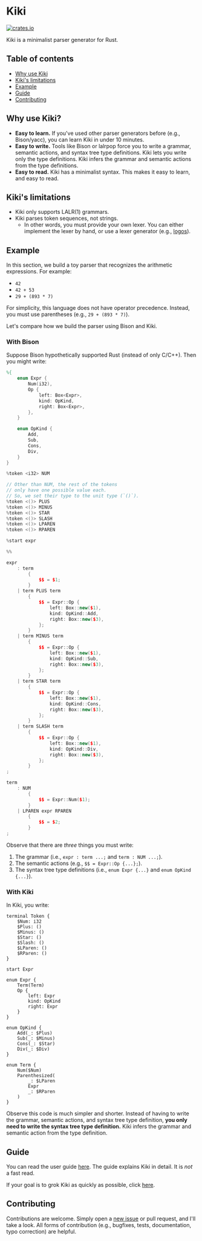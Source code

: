 # Kiki

[![crates.io](https://img.shields.io/crates/v/kiki.svg)](https://crates.io/crates/kiki)

Kiki is a minimalist parser generator for Rust.

## Table of contents

- [Why use Kiki](#why-use-kiki)
- [Kiki's limitations](#kikis-limitations)
- [Example](#example)
- [Guide](#guide)
- [Contributing](#contributing)

## Why use Kiki?

- **Easy to learn.**
  If you've used other parser generators before (e.g., Bison/yacc),
  you can learn Kiki in under 10 minutes.
- **Easy to write.**
  Tools like Bison or lalrpop force you to write
  a grammar, semantic actions, and syntax tree type definitions.
  Kiki lets you write only the type definitions.
  Kiki infers the grammar and semantic actions from the
  type definitions.
- **Easy to read.**
  Kiki has a minimalist syntax.
  This makes it easy to learn, and easy to read.

## Kiki's limitations

- Kiki only supports LALR(1) grammars.
- Kiki parses token sequences, not strings.
  - In other words, you must provide your own lexer.
    You can either implement the lexer by hand,
    or use a lexer generator (e.g., [logos](https://crates.io/crates/logos)).

## Example

In this section, we build a toy parser that
recognizes the arithmetic expressions.
For example:

- `42`
- `42 + 53`
- `29 + (893 * 7)`

For simplicity, this language does not have operator precedence.
Instead, you must use parentheses (e.g., `29 + (893 * 7)`).

Let's compare how we build the parser using Bison and Kiki.

### With Bison

Suppose Bison hypothetically supported Rust (instead of only C/C++).
Then you might write:

```yacc
%{
    enum Expr {
        Num(i32),
        Op {
            left: Box<Expr>,
            kind: OpKind,
            right: Box<Expr>,
        },
    }

    enum OpKind {
        Add,
        Sub,
        Cons,
        Div,
    }
}

%token <i32> NUM

// Other than NUM, the rest of the tokens
// only have one possible value each.
// So, we set their type to the unit type (`()`).
%token <()> PLUS
%token <()> MINUS
%token <()> STAR
%token <()> SLASH
%token <()> LPAREN
%token <()> RPAREN

%start expr

%%

expr
    : term
        {
            $$ = $1;
        }
    | term PLUS term
        {
            $$ = Expr::Op {
                left: Box::new($1),
                kind: OpKind::Add,
                right: Box::new($3),
            };
        }
    | term MINUS term
        {
            $$ = Expr::Op {
                left: Box::new($1),
                kind: OpKind::Sub,
                right: Box::new($3),
            };
        }
    | term STAR term
        {
            $$ = Expr::Op {
                left: Box::new($1),
                kind: OpKind::Cons,
                right: Box::new($3),
            };
        }
    | term SLASH term
        {
            $$ = Expr::Op {
                left: Box::new($1),
                kind: OpKind::Div,
                right: Box::new($3),
            };
        }
;

term
    : NUM
        {
            $$ = Expr::Num($1);
        }
    | LPAREN expr RPAREN
        {
            $$ = $2;
        }
;
```

Observe that there are _three_ things you must write:

1. The grammar (i.e., `expr : term ...;` and `term : NUM ...;`).
2. The semantic actions (e.g., `$$ = Expr::Op {...};`).
3. The syntax tree type definitions (i.e., `enum Expr {...}` and `enum OpKind {...}`).

### With Kiki

In Kiki, you write:

```kiki
terminal Token {
    $Num: i32
    $Plus: ()
    $Minus: ()
    $Star: ()
    $Slash: ()
    $LParen: ()
    $RParen: ()
}

start Expr

enum Expr {
    Term(Term)
    Op {
        left: Expr
        kind: OpKind
        right: Expr
    }
}

enum OpKind {
    Add(_: $Plus)
    Sub(_: $Minus)
    Cons(_: $Star)
    Div(_: $Div)
}

enum Term {
    Num($Num)
    Parenthesized(
        _: $LParen
        Expr
        _: $RParen
    )
}
```

Observe this code is much simpler and shorter.
Instead of having to write the
grammar, semantic actions, and syntax tree type definition,
**you only need to write the syntax tree type definition.**
Kiki infers the grammar and semantic action from the type definition.

## Guide

You can read the user guide [here](./USER_GUIDE.md).
The guide explains Kiki in detail.
It is _not_ a fast read.

If your goal is to grok Kiki as quickly as possible,
click [here](./SPEED_RUN_TUTORIAL.md).

## Contributing

Contributions are welcome.
Simply open a [new issue](https://github.com/kylejlin/kiki/issues/new) or pull request, and I'll take a look.
All forms of contribution (e.g., bugfixes, tests, documentation, typo correction) are helpful.
